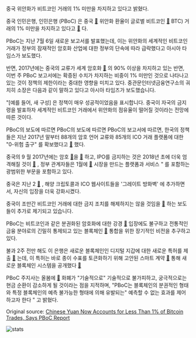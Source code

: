 중국 위안화가 비트코인 거래의 1% 미만을 차지하고 있다고 밝혔다.

중국 인민은행, 인민은행 (PBoC) 은 중국  [🔗](https://cointelegraph.com/tags/china)  위안화 환율이 글로벌 비트코인  [🔗](https://cointelegraph.com/bitcoin-price-index)  BTC) 거래의 1% 미만을 차지하고 있다고  [🔗](http://www.atimes.com/article/beijings-crypto-crackdown-has-been-very-successful/) 다.

PBoC는 지난 7월 6일 새로운 보고서를 발표했는데, 이는 위안화의 세계적인 비트코인 거래가 정부의 잠재적인 암호화 산업에 대한 정부의 단속에 따라 급락했다고 아시아 타임스가 보도했다.

반면, 2017년에는 중국의 교류가 세계 암호화  [🔗](https://cointelegraph.com/news/smart-governments-will-embrace-cryptos-expert-blog) 의 90% 이상을 차지하고 있는 반면, 이번 주 PBoC 보고서에는 확증된 수치가 차지하는 비중이 1% 미만인 것으로 나타나고 있는 것이 정책의 제한이라는 중대한 영향을 미치고 있다. 중관문인터넷금융연구소의 궈치히 소장은 다음과 같이 말하고 있다고 아시아 타임즈가 보도했습니다.

"\[예를 들어, 새 구성\] 은 정책이 매우 성공적이었음을 표시합니다. 중국이 자국의 금지령을 발표하자 세계적인 비트코인 거래에서 위안화의 점유율이 떨어질 것이라는 전망에 따른 것이다.

 PBoC의 보도에 따르면 PBoC의 보도에 따르면 PBoC의 보고서에 따르면, 한국의 정책들은 지난 2017년 말부터 88개의 암호 언어 교류와 85개의 ICO 거래 플랫폼에 대한 "0-위험 출구" 를 확보했다고  [🔗](http://www.xinhuanet.com/english/2018-07/07/c_137308879.htm) 했다.

중국의 9 월 2017년에는 암호  [🔗](https://cointelegraph.com/tags/ico)을  [🔗](https://cointelegraph.com/news/breaking-all-chinese-bitcoin-exchanges-must-close-by-september-30) 하고, IPO를 금지하는 것은 2018년 초에 더욱 엄격해질 것이  [🔗](https://cointelegraph.com/news/what-are-the-causes-of-ico-ban-in-china-and-what-happens-next) , 정부 관계자들은 1월에  [🔗](https://cointelegraph.com/news/china-after-banning-exchanges-authorities-move-to-close-exchange-like-services)  시장을 만드는 플랫폼과 서비스 " 를 포함하는 광범위한 부문을 포함하고 있다.

중국은 지난 2  [🔗](https://cointelegraph.com/news/ban-complete-china-blocks-foreign-crypto-exchanges-to-counter-financial-risks) , 해양 크립토콜과 ICO 웹사이트들을 '그레이트 방화벽' 에 추가하면서, 자신의 입장을 더욱 강화시켰다.

중국이 조만간 비트코인 거래에 대한 금지 조치를 해제하지는 않을 것임을  [🔗](http://www.globaltimes.cn/content/1109917.shtml) 하는 보도들이 추가로 제기되고 있습니다.

PBoC는 비트코인과 같은 분권화된 암호화에 대한 강경  [🔗](https://cointelegraph.com/news/china-ban-on-ico-is-temporary-licensing-to-be-introduced-official)  입장에도 불구하고 전통적인 금융 분야로의 긴밀히 통제되고 있는 블록체인  [🔗](https://cointelegraph.com/tags/blockchain)  통합을 위한 장기적인 비전을 추구하고 있다.

불과 2주 전만 해도 이 은행은 새로운 블록체인인 디지털 지갑에 대한 새로운 특허를 제출  [🔗](https://cointelegraph.com/news/people-s-bank-of-china-files-patent-for-digital-currency-wallet) 는데, 이 특허는 바로 종이 수표를 토큰화하기 위해 고안된 스마트 계약  [🔗](https://cointelegraph.com/tags/smart-contracts)  통해 새로운 블록체인 시스템을 공개했다  [🔗](https://cointelegraph.com/news/chinese-central-bank-develops-blockchain-system-to-digitize-paper-checks)

PBoC 주지사는 올봄에  [🔗](https://cointelegraph.com/news/china-pboc-head-says-digital-currency-inevitable-bitcoin-not-accepted-as-payment)  화폐가 "기술적으로" 기술적으로 불가피하고, 궁극적으로는 현금 순환이 감소하게 될 것이라는 점을 지적하며, "PBoC는 블록체인의 분권적인 형태와 특정 블록체인의 예측 불가능한 형태에 의해 유발되는" 예측할 수 없는 효과를 제어하고자 한다 " 고 밝혔다.

Original source: [Chinese Yuan Now Accounts for Less Than 1% of Bitcoin Trades, Says PBoC Report](https://cointelegraph.com/news/chinese-yuan-now-accounts-for-less-than-1-of-bitcoin-trades-says-pboc-report)

![stats](https://c.statcounter.com/11760860/0/a89fa40b/1/ "stats")
